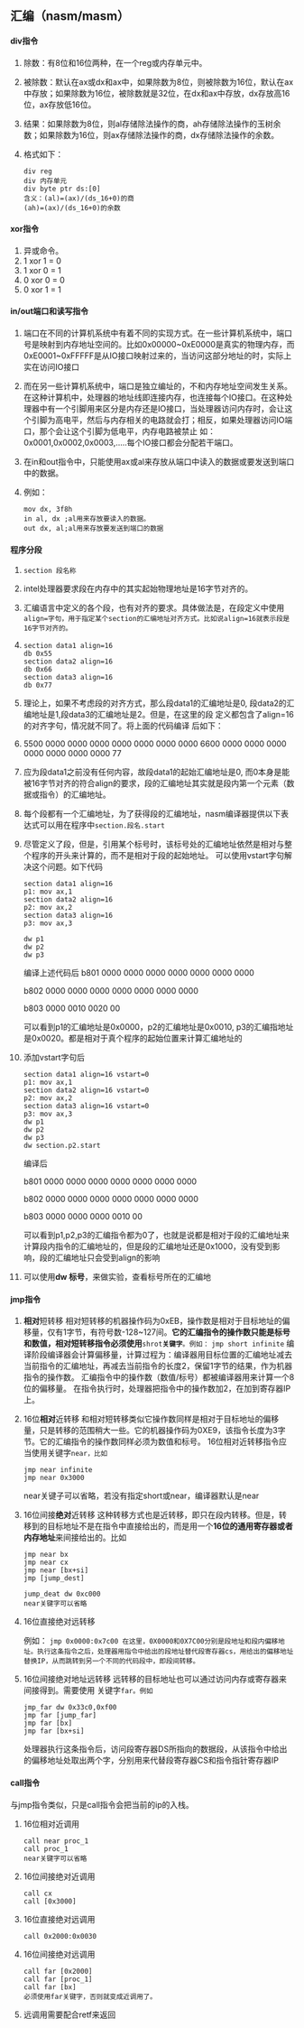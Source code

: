 ## 汇编（nasm/masm）

#### div指令

1. 除数：有8位和16位两种，在一个reg或内存单元中。
2. 被除数：默认在ax或dx和ax中，如果除数为8位，则被除数为16位，默认在ax中存放；如果除数为16位，被除数就是32位，在dx和ax中存放，dx存放高16位，ax存放低16位。
3. 结果：如果除数为8位，则al存储除法操作的商，ah存储除法操作的玉树余数；如果除数为16位，则ax存储除法操作的商，dx存储除法操作的余数。
4. 格式如下：

   ```
   div reg
   div 内存单元
   div byte ptr ds:[0]
   含义：(al)=(ax)/(ds_16+0)的商
   (ah)=(ax)/(ds_16+0)的余数
   ```


#### xor指令

1. 异或命令。
2. 1 xor 1 = 0
3. 1 xor 0 = 1
4. 0 xor 0 = 0
5. 0 xor 1 = 1

#### in\/out端口和读写指令

1. 端口在不同的计算机系统中有着不同的实现方式。在一些计算机系统中，端口号是映射到内存地址空间的。比如0x00000~0xE0000是真实的物理内存，而0xE0001~0xFFFFF是从IO接口映射过来的，当访问这部分地址的时，实际上实在访问IO接口
2. 而在另一些计算机系统中，端口是独立编址的，不和内存地址空间发生关系。在这种计算机中，处理器的地址线即连接内存，也连接每个IO接口。在这种处理器中有一个引脚用来区分是内存还是IO接口，当处理器访问内存时，会让这个引脚为高电平，然后与内存相关的电路就会打；相反，如果处理器访问IO端口，那个会让这个引脚为低电平，内存电路被禁止
   如： 0x0001,0x0002,0x0003,.....每个IO接口都会分配若干端口。

3. 在in和out指令中，只能使用ax或al来存放从端口中读入的数据或要发送到端口中的数据。

4. 例如：

   ```
   mov dx, 3f8h
   in al, dx ;al用来存放要读入的数据。
   out dx, al;al用来存放要发送到端口的数据
   ```


#### 程序分段

1. `section 段名称`
2. intel处理器要求段在内存中的其实起始物理地址是16字节对齐的。
3. 汇编语言中定义的各个段，也有对齐的要求。具体做法是，在段定义中使用`align=字句，用于指定某个section的汇编地址对齐方式。比如说align=16就表示段是16字节对齐的。`
4. ```
   section data1 align=16
   db 0x55
   section data2 align=16
   db 0x66
   section data3 align=16
   db 0x77
   ```

5. 理论上，如果不考虑段的对齐方式，那么段data1的汇编地址是0, 段data2的汇编地址是1,段data3的汇编地址是2。但是，在这里的段 定义都包含了align=16的对齐字句，情况就不同了。将上面的代码编译 后如下：

6. 5500 0000 0000 0000 0000 0000 0000 0000
   6600 0000 0000 0000 0000 0000 0000 0000
   77

7. 应为段data1之前没有任何内容，故段data1的起始汇编地址是0,
   而0本身是能被16字节对齐的符合align的要求，段的汇编地址其实就是段内第一个元素（数据或指令）的汇编地址。

8. 每个段都有一个汇编地址，为了获得段的汇编地址，nasm编译器提供以下表达式可以用在程序中`section.段名.start`

9. 尽管定义了段，但是，引用某个标号时，该标号处的汇编地址依然是相对与整个程序的开头来计算的，而不是相对于段的起始地址。
   可以使用vstart字句解决这个问题。如下代码

   ```
   section data1 align=16
   p1: mov ax,1
   section data2 align=16
   p2: mov ax,2
   section data3 align=16
   p3: mov ax,3

   dw p1
   dw p2
   dw p3
   ```

   编译上述代码后
   b801 0000 0000 0000 0000 0000 0000 0000

   b802 0000 0000 0000 0000 0000 0000 0000

   b803 0000 0010 0020 00

   可以看到p1的汇编地址是0x0000，p2的汇编地址是0x0010,
   p3的汇编指地址是0x0020。都是相对于真个程序的起始位置来计算汇编地址的

10. 添加vstart字句后

    ```
    section data1 align=16 vstart=0
    p1: mov ax,1
    section data2 align=16 vstart=0
    p2: mov ax,2
    section data3 align=16 vstart=0
    p3: mov ax,3
    dw p1
    dw p2
    dw p3
    dw section.p2.start
    ```

    编译后

    b801 0000 0000 0000 0000 0000 0000 0000

    b802 0000 0000 0000 0000 0000 0000 0000

    b803 0000 0000 0000 0010 00

    可以看到p1,p2,p3的汇编指令都为0了，也就是说都是相对于段的汇编地址来计算段内指令的汇编地址的，但是段的汇编地址还是0x1000，没有受到影响，段的汇编地址只会受到align的影响

11. 可以使用**dw 标号**，来做实验，查看标号所在的汇编地


#### jmp指令

1. **相对**短转移
   相对短转移的机器操作码为0xEB，操作数是相对于目标地址的偏移量，仅有1字节，有符号数-128~127间。**它的汇编指令的操作数只能是标号和数值，相对短转移指令必须使用**`shrot`**`关键字`**`。例如：`
   `jmp short infinite`
   编译阶段编译器会计算偏移量，计算过程为：编译器用目标位置的汇编地址减去当前指令的汇编地址，再减去当前指令的长度2，保留1字节的结果，作为机器指令的操作数。
   汇编指令中的操作数（数值\/标号）都被编译器用来计算一个8位的偏移量。
   在指令执行时，处理器把指令中的操作数加2，在加到寄存器IP上。
2. 16位**相对**近转移
   和相对短转移类似它操作数同样是相对于目标地址的偏移量，只是转移的范围稍大一些。它的机器操作码为0XE9，该指令长度为3字节。它的汇编指令的操作数同样必须为数值和标号。
   16位相对近转移指令应当使用关键字`near，比如`

   ```
   jmp near infinite
   jmp near 0x3000
   ```

   near关键子可以省略，若没有指定short或near，编译器默认是near

3. 16位间接**绝对**近转移
   这种转移方式也是近转移，即只在段内转移。但是，转移到的目标地址不是在指令中直接给出的，而是用一个**16位的通用寄存器或者内存地址**来间接给出的。比如

   ```
   jmp near bx
   jmp near cx
   jmp near [bx+si]
   jmp [jump_dest]

   jump_deat dw 0xc000
   near关键字可以省略
   ```

4. 16位直接绝对远转移

   例如：
   `jmp 0x0000:0x7c00
   在这里，0X0000和0X7C00分别是段地址和段内偏移地址。执行这条指令之后，处理器用指令中给出的段地址替代段寄存器cs，用给出的偏移地址替换IP，从而跳转到另一个不同的代码段中，即段间转移。`

5. 16位间接绝对地址远转移
   远转移的目标地址也可以通过访问内存或寄存器来间接得到。需要使用   关键字`far。例如`

   ```
   jmp_far dw 0x33c0,0xf00
   jmp far [jump_far]
   jmp far [bx]
   jmp far [bx+si]
   ```

   处理器执行这条指令后，访问段寄存器DS所指向的数据段，从该指令中给出的偏移地址处取出两个字，分别用来代替段寄存器CS和指令指针寄存器IP


#### call指令

与jmp指令类似，只是call指令会把当前的ip的入栈。

1. 16位相对近调用

   ```
   call near proc_1
   call proc_1
   near关键字可以省略
   ```

2. 16位间接绝对近调用

   ```
   call cx
   call [0x3000]
   ```

3. 16位直接绝对远调用

   ```
   call 0x2000:0x0030
   ```

4. 16位间接绝对远调用

   ```
   call far [0x2000]
   call far [proc_1]
   call far [bx]
   必须使用far关键字，否则就变成近调用了。
   ```

5. 远调用需要配合retf来返回




